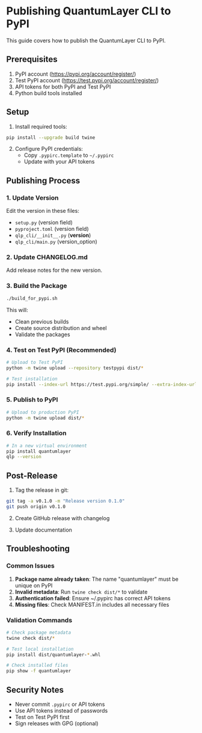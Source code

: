 # Publishing QuantumLayer CLI to PyPI

This guide covers how to publish the QuantumLayer CLI to PyPI.

## Prerequisites

1. PyPI account (https://pypi.org/account/register/)
2. Test PyPI account (https://test.pypi.org/account/register/)
3. API tokens for both PyPI and Test PyPI
4. Python build tools installed

## Setup

1. Install required tools:
```bash
pip install --upgrade build twine
```

2. Configure PyPI credentials:
   - Copy `.pypirc.template` to `~/.pypirc`
   - Update with your API tokens

## Publishing Process

### 1. Update Version

Edit the version in these files:
- `setup.py` (version field)
- `pyproject.toml` (version field)
- `qlp_cli/__init__.py` (__version__)
- `qlp_cli/main.py` (version_option)

### 2. Update CHANGELOG.md

Add release notes for the new version.

### 3. Build the Package

```bash
./build_for_pypi.sh
```

This will:
- Clean previous builds
- Create source distribution and wheel
- Validate the packages

### 4. Test on Test PyPI (Recommended)

```bash
# Upload to Test PyPI
python -m twine upload --repository testpypi dist/*

# Test installation
pip install --index-url https://test.pypi.org/simple/ --extra-index-url https://pypi.org/simple/ quantumlayer
```

### 5. Publish to PyPI

```bash
# Upload to production PyPI
python -m twine upload dist/*
```

### 6. Verify Installation

```bash
# In a new virtual environment
pip install quantumlayer
qlp --version
```

## Post-Release

1. Tag the release in git:
```bash
git tag -a v0.1.0 -m "Release version 0.1.0"
git push origin v0.1.0
```

2. Create GitHub release with changelog

3. Update documentation

## Troubleshooting

### Common Issues

1. **Package name already taken**: The name "quantumlayer" must be unique on PyPI
2. **Invalid metadata**: Run `twine check dist/*` to validate
3. **Authentication failed**: Ensure ~/.pypirc has correct API tokens
4. **Missing files**: Check MANIFEST.in includes all necessary files

### Validation Commands

```bash
# Check package metadata
twine check dist/*

# Test local installation
pip install dist/quantumlayer-*.whl

# Check installed files
pip show -f quantumlayer
```

## Security Notes

- Never commit `.pypirc` or API tokens
- Use API tokens instead of passwords
- Test on Test PyPI first
- Sign releases with GPG (optional)